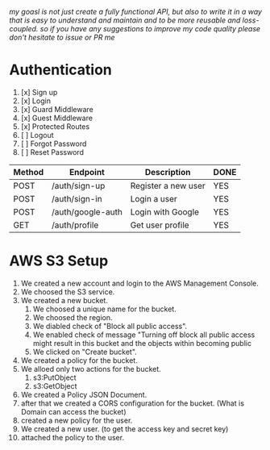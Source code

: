 _my goasl is not just create a fully functional API, but also to write it in a way that is easy to understand and maintain and to be more reusable and loss-coupled. so if you have any suggestions to improve my code quality please don't hesitate to issue or PR me_

# Authentication

1. [x] Sign up
2. [x] Login
3. [x] Guard Middleware
4. [x] Guest Middleware
5. [x] Protected Routes
6. [ ] Logout
7. [ ] Forgot Password
8. [ ] Reset Password

| Method | Endpoint          | Description         | DONE |
| ------ | ----------------- | ------------------- | ---- |
| POST   | /auth/sign-up     | Register a new user | YES  |
| POST   | /auth/sign-in     | Login a user        | YES  |
| POST   | /auth/google-auth | Login with Google   | YES  |
| GET    | /auth/profile     | Get user profile    | YES  |

# AWS S3 Setup

1. We created a new account and login to the AWS Management Console.
2. We choosed the S3 service.
3. We created a new bucket.
   1. We choosed a unique name for the bucket.
   2. We choosed the region.
   3. We diabled check of "Block all public access".
   4. We enabled check of message "Turning off block all public access might result in this bucket and the objects within becoming public
   5. We clicked on "Create bucket".
4. We created a policy for the bucket.
5. We alloed only two actions for the bucket.
   1. s3:PutObject
   2. s3:GetObject
6. We created a Policy JSON Document.
7. after that we created a CORS configuration for the bucket. (What is Domain can access the bucket)
8. created a new policy for the user.
9. We created a new user. (to get the access key and secret key)
10. attached the policy to the user.
